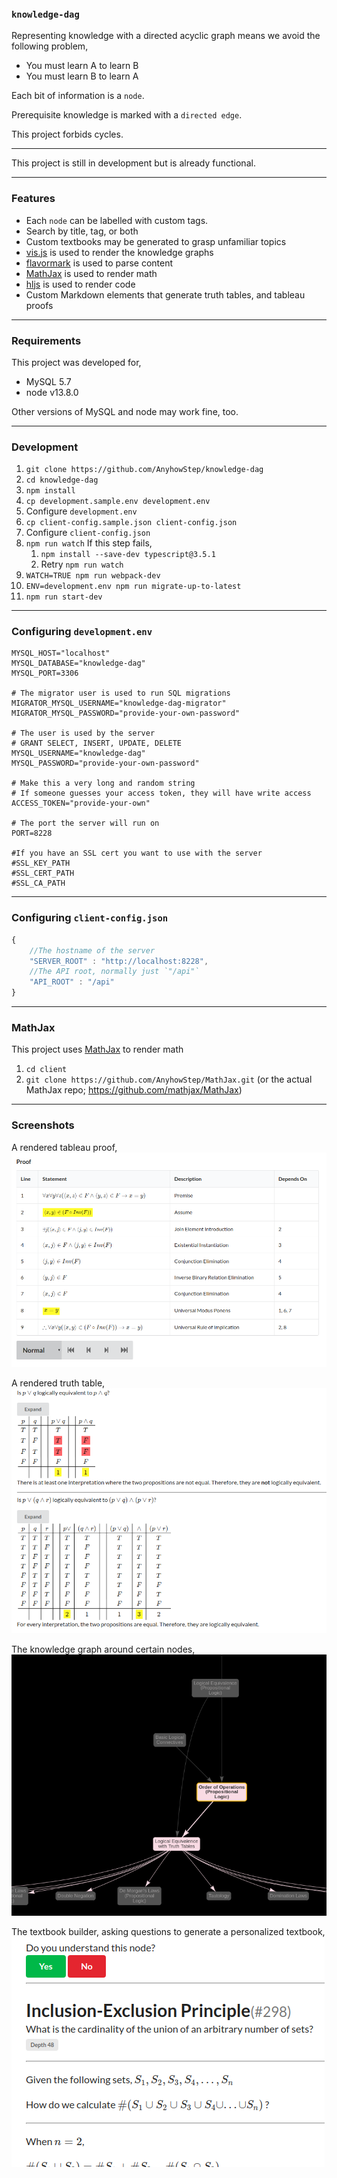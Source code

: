 ### `knowledge-dag`

Representing knowledge with a directed acyclic graph means
we avoid the following problem,

+ You must learn A to learn B
+ You must learn B to learn A

Each bit of information is a `node`.

Prerequisite knowledge is marked with a `directed edge`.

This project forbids cycles.

-----

This project is still in development but is already functional.

-----

### Features

+ Each `node` can be labelled with custom tags.
+ Search by title, tag, or both
+ Custom textbooks may be generated to grasp unfamiliar topics
+ [vis.js](https://visjs.org/) is used to render the knowledge graphs
+ [flavormark](https://github.com/AnyhowStep/flavormark) is used to parse content
+ [MathJax](https://github.com/mathjax/MathJax) is used to render math
+ [hljs](https://github.com/highlightjs/) is used to render code
+ Custom Markdown elements that generate truth tables, and tableau proofs

-----

### Requirements

This project was developed for,

+ MySQL 5.7
+ node v13.8.0

Other versions of MySQL and node may work fine, too.

-----

### Development

1. `git clone https://github.com/AnyhowStep/knowledge-dag`
1. `cd knowledge-dag`
1. `npm install`
1. `cp development.sample.env development.env`
1. Configure `development.env`
1. `cp client-config.sample.json client-config.json`
1. Configure `client-config.json`
1. `npm run watch`
   If this step fails,
   1. `npm install --save-dev typescript@3.5.1`
   1. Retry `npm run watch`
1. `WATCH=TRUE npm run webpack-dev`
1. `ENV=development.env npm run migrate-up-to-latest`
1. `npm run start-dev`

-----

### Configuring `development.env`

```
MYSQL_HOST="localhost"
MYSQL_DATABASE="knowledge-dag"
MYSQL_PORT=3306

# The migrator user is used to run SQL migrations
MIGRATOR_MYSQL_USERNAME="knowledge-dag-migrator"
MIGRATOR_MYSQL_PASSWORD="provide-your-own-password"

# The user is used by the server
# GRANT SELECT, INSERT, UPDATE, DELETE
MYSQL_USERNAME="knowledge-dag"
MYSQL_PASSWORD="provide-your-own-password"

# Make this a very long and random string
# If someone guesses your access token, they will have write access
ACCESS_TOKEN="provide-your-own"

# The port the server will run on
PORT=8228

#If you have an SSL cert you want to use with the server
#SSL_KEY_PATH
#SSL_CERT_PATH
#SSL_CA_PATH
```

-----

### Configuring `client-config.json`

```js
{
    //The hostname of the server
    "SERVER_ROOT" : "http://localhost:8228",
    //The API root, normally just `"/api"`
    "API_ROOT" : "/api"
}
```

-----

### MathJax

This project uses [MathJax](https://github.com/mathjax/MathJax) to render math

1. `cd client`
1. `git clone https://github.com/AnyhowStep/MathJax.git`
   (or the actual MathJax repo; https://github.com/mathjax/MathJax)

-----

### Screenshots

A rendered tableau proof,
![Rendered tableau argument](doc/img/rendered-argument.png)

A rendered truth table,
![Rendered truth table](doc/img/rendered-truth-table.png)

The knowledge graph around certain nodes,
![Knowledge graph](doc/img/rendered-knowledge-graph.png)

The textbook builder, asking questions to generate a personalized textbook,
![Textbook builder in action](doc/img/textbook-builder.png)
